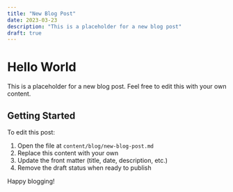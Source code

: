 ```yaml
---
title: "New Blog Post"
date: 2023-03-23
description: "This is a placeholder for a new blog post"
draft: true
---
```


# Hello World

This is a placeholder for a new blog post. Feel free to edit this with your own content.

## Getting Started

To edit this post:

1. Open the file at `content/blog/new-blog-post.md`
2. Replace this content with your own
3. Update the front matter (title, date, description, etc.)
4. Remove the draft status when ready to publish

Happy blogging! 